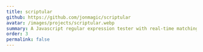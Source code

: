 ```yaml
---
title: scriptular
github: https://github.com/jonmagic/scriptular
avatar: /images/projects/scriptular.webp
summary: A Javascript regular expression tester with real-time matching. Inspired by Rubular.
order: 3
permalink: false
---
```

